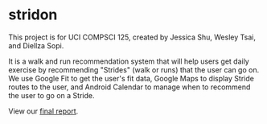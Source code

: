 # stridon

This project is for UCI COMPSCI 125, created by Jessica Shu, Wesley Tsai, and Diellza Sopi.

It is a walk and run recommendation system that will help users get daily exercise by recommending "Strides" (walk or runs)
that the user can go on. We use Google Fit to get the user's fit data, Google Maps to display Stride routes to the user, and Android Calendar to manage when to recommend the user to go on a Stride.

View our [final report](https://docs.google.com/document/d/1lShVLVTfS64baToXSxRxhOSjPlcmZbexVEv6nftPKoQ/edit?usp=sharing).